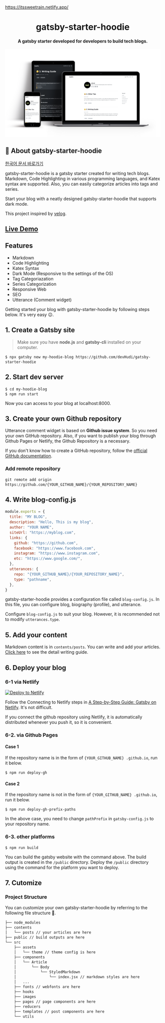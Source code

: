 https://itssweetrain.netlify.app/

<h1 align="center">
    gatsby-starter-hoodie
</h1>

<h4 align="center">
  A gatsby starter developed for developers to build tech blogs.
</h4>

![](mockup.png)

## 🚀 About gatsby-starter-hoodie

[한국어 문서 바로가기](https://github.com/devHudi/gatsby-starter-hoodie/blob/develop/README-kr.md)

gatsby-starter-hoodie is a gatsby starter created for writing tech blogs. Markdown, Code Highlighting in various programming languages, and Katex syntax are supported. Also, you can easily categorize articles into tags and series.

Start your blog with a neatly designed gatsby-starter-hoodie that supports dark mode.

This project inspired by [velog](https://velog.io).

## [Live Demo](https://devHudi.github.io/gatsby-starter-hoodie)

## Features

- Markdown
- Code Highlighting
- Katex Syntax
- Dark Mode (Responsive to the settings of the OS)
- Tag Categoriazation
- Series Categorization
- Responsive Web
- SEO
- Utterance (Comment widget)

Getting started your blog with gatsby-starter-hoodie by following steps below. It's very easy 😉.

## 1. Create a Gatsby site

> Make sure you have **node.js** and **gatsby-cli** installed on your computer.

```
$ npx gatsby new my-hoodie-blog https://github.com/devHudi/gatsby-starter-hoodie
```

## 2. Start dev server

```
$ cd my-hoodie-blog
$ npm run start
```

Now you can access to your blog at localhost:8000.

## 3. Create your own Github repository

Utterance comment widget is based on **Github issue system**. So you need your own GitHub repository. Also, if you want to publish your blog through Github Pages or Netlify, the Github Repository is a necessary.

If you don't know how to create a GitHub repository, follow the [official GitHub documentation](https://docs.github.com/en/github/getting-started-with-github/create-a-repo).

### Add remote repository

```
git remote add origin https://github.com/{YOUR_GITHUB_NAME}/{YOUR_REPOSITORY_NAME}
```

## 4. Write blog-config.js

```javascript
module.exports = {
  title: "MY BLOG",
  description: "Hello, This is my blog",
  author: "YOUR NAME",
  siteUrl: "https://myblog.com",
  links: {
    github: "https://github.com",
    facebook: "https://www.facebook.com",
    instagram: "https://www.instagram.com",
    etc: "https://www.google.com/",
  },
  utterances: {
    repo: "{YOUR_GITHUB_NAME}/{YOUR_REPOSITORY_NAME}",
    type: "pathname",
  },
}
```

gatsby-starter-hoodie provides a configuration file called `blog-config.js`. In this file, you can configure blog, biography (profile), and utterance.

Configure `blog-config.js` to suit your blog. However, it is recommended not to modify `utterances.type`.

## 5. Add your content

Markdown content is in `contents/posts`. You can write and add your articles. [Click here](https://devHudi.github.io/gatsby-starter-hoodie/writing-guide) to see the detail writing guide.

## 6. Deploy your blog

### 6-1 via Netlify

<a href="https://app.netlify.com/start/deploy?repository=https://github.com/alxshelepenok/gatsby-starter-lumen" target="_blank"><img src="https://www.netlify.com/img/deploy/button.svg" alt="Deploy to Netlify"></a>

Follow the Connecting to Netlify steps in [A Step-by-Step Guide: Gatsby on Netlify](https://www.netlify.com/blog/2016/02/24/a-step-by-step-guide-gatsby-on-netlify/). It's not difficult.

If you connect the github repository using Netlify, it is automatically distributed whenever you push it, so it is convenient.

### 6-2. via Github Pages

#### Case 1

If the repository name is in the form of `{YOUR_GITHUB_NAME} .github.io`, run it below.

```
$ npm run deploy-gh
```

#### Case 2

If the repository name is not in the form of `{YOUR_GITHUB_NAME} .github.io`, run it below.

```
$ npm run deploy-gh-prefix-paths
```

In the above case, you need to change `pathPrefix` in `gatsby-config.js` to your repository name.

### 6-3. other platforms

```
$ npm run build
```

You can build the gatsby website with the command above. The build output is created in the `/public` directory. Deploy the `/public` directory using the command for the platform you want to deploy.

## 7. Cutomize

### Project Structure

You can customize your own gatsby-starter-hoodie by referring to the following file structure 🙊.

```
├── node_modules
├── contents
│   └── posts // your articles are here
├── public // build outputs are here
└── src
    ├── assets
    │   └── theme // theme config is here
    ├── components
    │   └── Article
    │       └── Body
    │           └── StyledMarkdown
    │               └── index.jsx // markdown styles are here
    │   ...
    ├── fonts // webfonts are here
    ├── hooks
    ├── images
    ├── pages // page components are here
    ├── reducers
    ├── templates // post components are here
    └── utils
```
